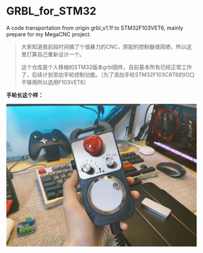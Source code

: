 # GRBL_for_STM32
A code transportation from origin grbl_v1.1f to STM32F103VET6, mainly prepare for my MegaCNC project.

> 大家知道我前段时间搞了个很暴力的CNC，原配的控制器很简陋，所以这里打算自己重新设计一个。
>
> 这个仓库是个人移植的STM32版本grbl固件，目前基本所有已经正常工作了，后续计划添加手轮控制功能。（为了添加手轮STM32F103C8T6的IO口不够用所以选用F103VET6）

**手轮长这个样：**

![wheel](Images/wheel.jpg)

